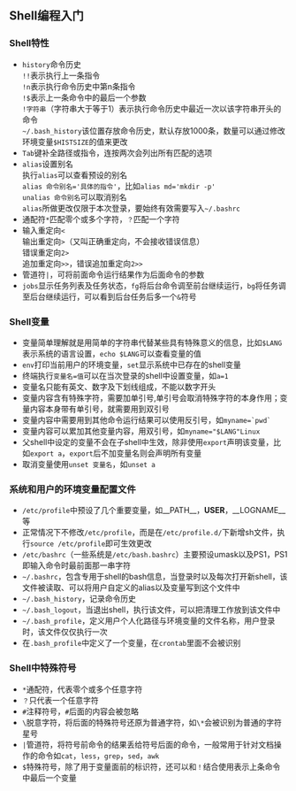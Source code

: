 ## Shell编程入门

### Shell特性
* `history`命令历史  
`!!`表示执行上一条指令  
`!n`表示执行命令历史中第n条指令  
`!$`表示上一条命令中的最后一个参数  
`!字符串`（字符串大于等于1）表示执行命令历史中最近一次以该字符串开头的命令  
`~/.bash_history`该位置存放命令历史，默认存放1000条，数量可以通过修改环境变量`$HISTSIZE`的值来更改
* `Tab`键补全路径或指令，连按两次会列出所有匹配的选项
* `alias`设置别名  
执行`alias`可以查看预设的别名  
`alias 命令别名='具体的指令'`，比如`alias md='mkdir -p'`  
`unalias 命令别名`可以取消别名  
`alias`所做更改仅限于本次登录，要始终有效需要写入`~/.bashrc`
* 通配符`*`匹配零个或多个字符，`？`匹配一个字符
* 输入重定向`<`  
输出重定向`>`（又叫正确重定向，不会接收错误信息）  
错误重定向`2>`  
追加重定向`>>`，错误追加重定向`2>>`
* 管道符`|`，可将前面命令运行结果作为后面命令的参数
* `jobs`显示任务列表及任务状态，`fg`将后台命令调至前台继续运行，`bg`将任务调至后台继续运行，可以看到后台任务后多一个`&`符号

### Shell变量
* 变量简单理解就是用简单的字符串代替某些具有特殊意义的信息，比如`$LANG`表示系统的语言设置，`echo $LANG`可以查看变量的值
* `env`打印当前用户的环境变量，`set`显示系统中已存在的shell变量
* 终端执行`变量名=值`可以在当次登录的shell中设置变量，如`a=1`
* 变量名只能有英文、数字及下划线组成，不能以数字开头
* 变量内容含有特殊字符，需要加单引号,单引号会取消特殊字符的本身作用；变量内容本身带有单引号，就需要用到双引号
* 变量内容中需要用到其他命令运行结果可以使用反引号，如``myname=`pwd` ``
* 变量内容可以累加其他变量内容，用双引号，如`myname="$LANG"Linux`
* 父shell中设定的变量不会在子shell中生效，除非使用`export`声明该变量，比如`export a`，`export`后不加变量名则会声明所有变量
* 取消变量使用`unset 变量名`，如`unset a`

### 系统和用户的环境变量配置文件
* `/etc/profile`中预设了几个重要变量，如__PATH__，__USER__，__LOGNAME__等
* 正常情况下不修改`/etc/profile`，而是在`/etc/profile.d/`下新增sh文件，执行`source /etc/profile`即可生效更改
* `/etc/bashrc`（一些系统是`/etc/bash.bashrc`）主要预设umask以及PS1，PS1即输入命令时最前面那一串字符
* `~/.bashrc`，包含专用于shell的bash信息，当登录时以及每次打开新shell，该文件被读取、可以将用户自定义的alias以及变量写到这个文件中
* `~/.bash_history`，记录命令历史
* `~/.bash_logout`，当退出shell，执行该文件，可以把清理工作放到该文件中
* `~/.bash_profile`，定义用户个人化路径与环境变量的文件名称，用户登录时，该文件仅仅执行一次
* 在`.bash_profile`中定义了一个变量，在`crontab`里面不会被识别

### Shell中特殊符号
* `*`通配符，代表零个或多个任意字符
* `？`只代表一个任意字符
* `#`注释符号，`#`后面的内容会被忽略
* `\`脱意字符，将后面的特殊符号还原为普通字符，如`\*`会被识别为普通的字符星号
* `|`管道符，将符号前命令的结果丢给符号后面的命令，一般常用于针对文档操作的命令如`cat`，`less`，`grep`，`sed`，`awk`
* `$`特殊符号，除了用于变量面前的标识符，还可以和`！`结合使用表示上条命令中最后一个变量
